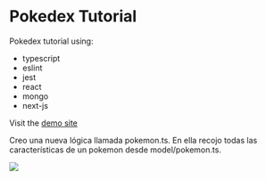 # Pokedex Tutorial

Pokedex tutorial using:

- typescript
- eslint
- jest
- react
- mongo
- next-js

Visit the [demo site](https://pokedex-tutorial.vercel.app)


Creo una nueva lógica llamada pokemon.ts. En ella recojo todas las características de un pokemon desde model/pokemon.ts.

<img src=https://github.com/BinPar/pokedex-tutorial/captures/Logic_pokemon-ts.png>
